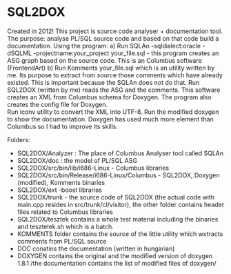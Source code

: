 # SQL2DOX
Created in 2012! 
This project is source code analyser + documentation tool. 
The purpose: analyse PL/SQL source code and based on that code build a documentation.
Using the program:
a) Run SQLAn  -sqldialect:oracle -dSQLML -projectname:your_project your_file.sql - this program creates an ASG graph based on the source code. This is an Columbus software (FrontendArt) 
b) Run Komments your_file.sql which is an utility written by me. Its purpose to extract from source  those comments which have already existed. This is important because the SQLAn does not do that. 
Run SQL2DOX (written by me) reads the ASG and the comments. This software creates an XML from Columbus schema for Doxygen. The program also creates the config file for Doxygen.  
Run iconv utility to convert the XML into UTF-8. 
Run the modified doxygen to show the documentation. Doxygen has used much more element than Columbus so I had to improve its skills. 

Folders:
- SQL2DOX/Analyzer : The place of Columbus Analyser tool called SQLAn
- SQL2DOX/doc : the model of PL/SQL ASG
- SQL2DOX/src/bin/lib/i686-Linux - Columbus libraries
- SQL2DOX/src/bin/Release/i686-Linux/Columbus - SQL2DOX, Doxygen (modified), Komments binaries
- SQL2DOX/ext -boost libraries
- SQL2DOX/trunk - the source code of SQL2DOX (the actual code with main.cpp resides in src/trunk/cl/visitor), the other folder contains header files related to Columbus libraries
- SQL2DOX/tesztek contains a whole test material including the binaries and tesztelek.sh which is a batch.
- KOMMENTS folder contains the source of the little utility which wxtracts comments from PL/SQL source
- DOC conatins the documentation (written in hungarian)
- DOXYGEN contains the original and the modified version of doxygen 1.8.1 /the documentation contains the list of modified files of doxygen/
